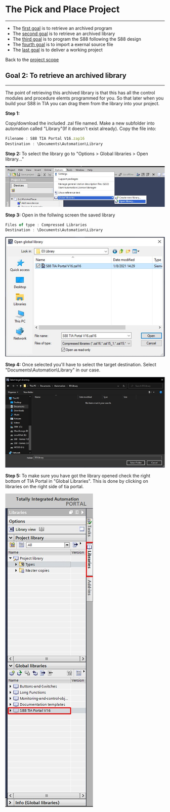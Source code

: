 # The Pick and Place Project
_____________________________________
-   The [first goal](../Ex02/Subchapter03_01.md) is to retrieve an archived program
-   The [second goal](../Ex02/Subchapter03_02.md) is to retrieve an archived library
-   The [third goal](../Ex02/Subchapter03_03.md) is to program the S88 following the S88 design
-   The [fourth goal](../Ex02/Subchapter03_04.md) is to import a exernal source file
-   The [last goal](../Ex02/Subchapter04.md) is to deliver a working project

Back to the [project scope](../Ex02/Subchapter04.md)

## Goal 2: To retrieve an archived library
_____________________________________

The point of retrieving this archived library is that this has all the control modules and procedure elemts programmed for you. So that later when you build your S88 in TIA you can drag them from the library into your project.

**Step 1:**

Copy/download the included .zal file named. Make a new subfolder into automation called "Library"(If it doesn't exist already). Copy the file into:
```javascript
Filename : S88 TIA Portal V16.zap16
Destination : \Documents\Automation\Library
```

**Step 2:** To select the library go to "Options > Global libraries > Open library..." <p>
![FactoryIO scene](../Ex02/Images/ImportLibrary.jpg)

**Step 3:** Open in the follwing screen the saved library

```javascript
Files of type : Compressed Libraries
Destination : \Documents\Automation\Library
```
![FactoryIO scene](../Ex02/Images/LibraryBrowser.jpg)

**Step 4:**  Once selected you'll have to select the target destination. Select "Documents\Automation\Library" in our case. <p>

![FactoryIO scene](../Ex02/Images/LibraryDestination.jpg)

**Step 5:** To make sure you have got the library opened check the right bottom of TIA Portal in "Global Libraries". This is done by clicking on libraries on the right side of tia portal. <p>

![FactoryIO scene](../Ex02/Images/TiaLibrary.jpg)
